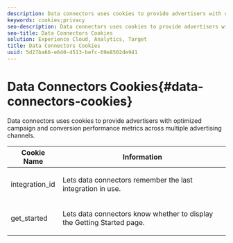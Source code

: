 ```yaml
---
description: Data connectors uses cookies to provide advertisers with optimized campaign and conversion performance metrics across multiple advertising channels.
keywords: cookies;privacy
seo-description: Data connectors uses cookies to provide advertisers with optimized campaign and conversion performance metrics across multiple advertising channels.
seo-title: Data Connectors Cookies
solution: Experience Cloud, Analytics, Target
title: Data Connectors Cookies
uuid: 5d27ba66-e640-4513-befc-69e8502de941
---
```


# Data Connectors Cookies{#data-connectors-cookies}

Data connectors uses cookies to provide advertisers with optimized campaign and conversion performance metrics across multiple advertising channels.

<table id="table_54B402C6E19C4A70B1E27BC9DFF776EB"> 
 <thead> 
  <tr> 
   <th colname="col1" class="entry"> Cookie Name </th> 
   <th colname="col2" class="entry"> Information </th> 
  </tr> 
 </thead>
 <tbody> 
  <tr> 
   <td colname="col1"> <p>integration_id </p> </td> 
   <td colname="col2"> <p>Lets data connectors remember the last integration in use. </p> </td> 
  </tr> 
  <tr> 
   <td colname="col1"> <p>get_started </p> </td> 
   <td colname="col2"> <p>Lets data connectors know whether to display the <span class="wintitle"> Getting Started</span> page. </p> </td> 
  </tr> 
 </tbody> 
</table>

